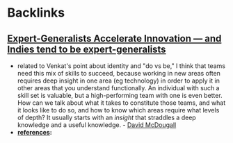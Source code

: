 
# Backlinks
## [Expert-Generalists Accelerate Innovation — and Indies tend to be expert-generalists](<Expert-Generalists Accelerate Innovation — and Indies tend to be expert-generalists.md>)
- related to Venkat's point about identity and "do vs be," I think that teams need this mix of skills to succeed, because working in new areas often requires deep insight in one area (eg technology) in order to apply it in other areas that you understand functionally. An individual with such a skill set is valuable, but a high-performing team with one is even better. How can we talk about what it takes to constitute those teams, and what it looks like to do so, and how to know which areas require what levels of depth? It usually starts with an *insight* that straddles a deep knowledge and a useful knowledge. - [David McDougall](<David McDougall.md>)
- **[references](<references.md>):**

